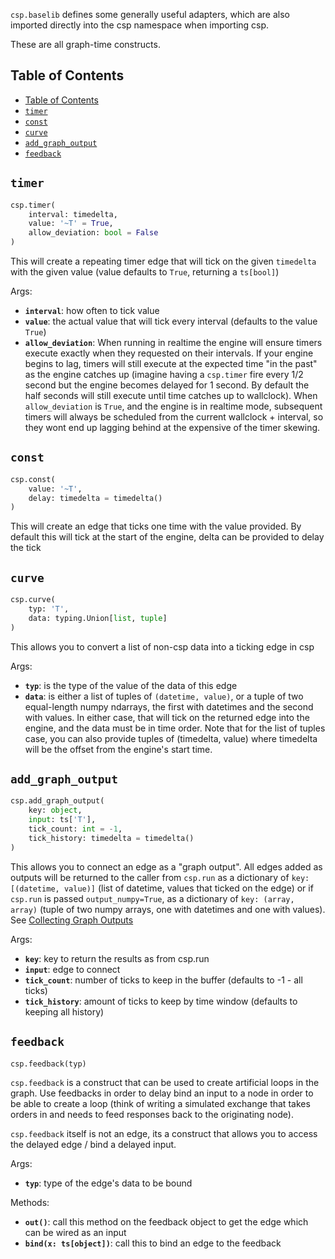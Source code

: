 `csp.baselib` defines some generally useful adapters, which are also imported directly into the csp namespace when importing csp.

These are all graph-time constructs.

## Table of Contents

- [Table of Contents](#table-of-contents)
- [`timer`](#timer)
- [`const`](#const)
- [`curve`](#curve)
- [`add_graph_output`](#add_graph_output)
- [`feedback`](#feedback)

## `timer`
```python
csp.timer(
    interval: timedelta,
    value: '~T' = True,
    allow_deviation: bool = False
)
```
This will create a repeating timer edge that will tick on the given `timedelta` with the given value (value defaults to `True`, returning a `ts[bool]`)

Args:
- **`interval`**: how often to tick value
- **`value`**: the actual value that will tick every interval (defaults to the value `True`)
- **`allow_deviation`**: When running in realtime the engine will ensure timers execute exactly when they requested on their intervals.
    If your engine begins to lag, timers will still execute at the expected time "in the past" as the engine catches up
    (imagine having a `csp.timer` fire every 1/2 second but the engine becomes delayed for 1 second.
    By default the half seconds will still execute until time catches up to wallclock).
    When `allow_deviation` is `True`, and the engine is in realtime mode, subsequent timers will always be scheduled from the current wallclock + interval,
    so they wont end up lagging behind at the expensive of the timer skewing.


## `const`

```python
csp.const(
    value: '~T',
    delay: timedelta = timedelta()
)
```
This will create an edge that ticks one time with the value provided.
By default this will tick at the start of the engine, delta can be provided to delay the tick

## `curve`

```python
csp.curve(
    typ: 'T',
    data: typing.Union[list, tuple]
)
```
This allows you to convert a list of non-csp data into a ticking edge in csp

Args:
- **`typ`**: is the type of the value of the data of this edge
- **`data`**: is either a list of tuples of `(datetime, value)`, or a tuple of two equal-length numpy ndarrays, the first with datetimes and the second with values.
In either case, that will tick on the returned edge into the engine, and the data must be in time order.
Note that for the list of tuples case, you can also provide tuples of (timedelta, value) where timedelta will be the offset from the engine's start time.

## `add_graph_output`

```python
csp.add_graph_output(
    key: object,
    input: ts['T'],
    tick_count: int = -1,
    tick_history: timedelta = timedelta()
)
```
This allows you to connect an edge as a "graph output".
All edges added as outputs will be returned to the caller from `csp.run` as a dictionary of `key: [(datetime, value)]`
(list of datetime, values that ticked on the edge) or if `csp.run` is passed `output_numpy=True`, as a dictionary of
`key: (array, array)` (tuple of two numpy arrays, one with datetimes and one with values).
See [Collecting Graph Outputs](https://github.com/Point72/csp/wiki/0.-Introduction#collecting-graph-outputs)

Args:
- **`key`**: key to return the results as from csp.run
- **`input`**: edge to connect
- **`tick_count`**: number of ticks to keep in the buffer (defaults to -1 - all ticks)
- **`tick_history`**: amount of ticks to keep by time window (defaults to keeping all history)

## `feedback`

```python
csp.feedback(typ)
```

`csp.feedback` is a construct that can be used to create artificial loops in the graph.
Use feedbacks in order to delay bind an input to a node in order to be able to create a loop
(think of writing a simulated exchange that takes orders in and needs to feed responses back to the originating node). 

`csp.feedback` itself is not an edge, its a construct that allows you to access the delayed edge / bind a delayed input.

Args:
- **`typ`**: type of the edge's data to be bound

Methods:
- **`out()`**: call this method on the feedback object to get the edge which can be wired as an input
- **`bind(x: ts[object])`**: call this to bind an edge to the feedback
